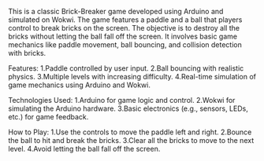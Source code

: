 This is a classic Brick-Breaker game developed using Arduino and simulated on Wokwi.
The game features a paddle and a ball that players control to break bricks on the screen.
The objective is to destroy all the bricks without letting the ball fall off the screen. It involves basic game mechanics like paddle movement, ball bouncing, and collision detection with bricks.

Features:
1.Paddle controlled by user input.
2.Ball bouncing with realistic physics.
3.Multiple levels with increasing difficulty.
4.Real-time simulation of game mechanics using Arduino and Wokwi.

Technologies Used:
1.Arduino for game logic and control.
2.Wokwi for simulating the Arduino hardware.
3.Basic electronics (e.g., sensors, LEDs, etc.) for game feedback.

How to Play:
1.Use the controls to move the paddle left and right.
2.Bounce the ball to hit and break the bricks.
3.Clear all the bricks to move to the next level.
4.Avoid letting the ball fall off the screen.
